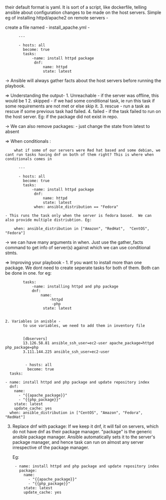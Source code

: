 
their default format is yaml. It is sort of a script, like dockerfile, telling ansible about configuration changes to be made on the host servers. Simple eg of installing httpd/apache2 on remote servers - 

 create a file named - install_apache.yml -

		  --- 

		  - hosts: all
		    become: true
		    tasks: 
			    -name: install httpd package
				 dnf: 
					 name: httpd
					 state: latest


->  Ansible will always gather facts about the host servers before running the playbook. 

=> Understanding the output- 
	1. Unreachable - if the server was offline, this would be 1
	2. skipped - if we had some conditional task, ie run this task if some requirements are not met or else skip it. 
	3. rescue - run a task as rescue if some previous task had failed. 
	4. failed - if the task failed to run on the host server. Eg: if the package did not exist in repo. 


-> We can also remove packages: 
	- just change the state from latest to absent


=> When conditionals : 

		what if some of our servers were Red hat based and some debian, we cant run tasks having dnf on both of them right? This is where when conditionals comes in 

		  --- 

		  - hosts: all
		    become: true
		    tasks: 
			    -name: install httpd package
				 dnf: 
					 name: httpd
					 state: latest
				 when: ansible_distribution == "Fedora"

	- This runs the task only when the server is fedora based.  We can also provide multiple distriubtion. Eg: 

		when: ansible_distribution in ["Amazon", "RedHat",  "CentOS", "Fedora"]



-> we can have many arguments in when. Just use the gather_facts command to get info of server(s) against which we can use conditional stmts. 



=> Improving your playbook - 
	1. If you want to install more than one package. We dont need to create seperate tasks for both of them. Both can be done in one. for eg: 

			tasks: 
				-name: installing httpd and php package
				dnf:
					name: 
						-httpd
						 -php
					 state: latest


	2. Variables in anisble - 
			to use variables, we need to add them in inventory file 


			[dbservers]
			13.126.58.81 ansible_ssh_user=ec2-user apache_package=httpd php_package=php
			3.111.144.225 ansible_ssh_user=ec2-user 


			 - hosts: all
			  become: true
	  tasks:

    - name: install httpd and php package and update repository index
      dnf:
        name: 
          - "{{apache_package}}"
          - "{{php_package}}"
        state: latest
        update_cache: yes
      when: ansible_distribution in ["CentOS", "Amazon", "Fedora", "RedHat"]


3. Replace dnf with package: If we keep it dnf, it will fail on servers, which do not have dnf as their package manager. "package" is the generic ansible package manager. Ansible automatically sets it to the server's package manager, and hence task can run on almost any server irrespective of the package manager. 

	Eg: 

		- name: install httpd and php package and update repository index
	      package:
	        name: 
	          - "{{apache_package}}"
	          - "{{php_package}}"
	        state: latest
	        update_cache: yes
